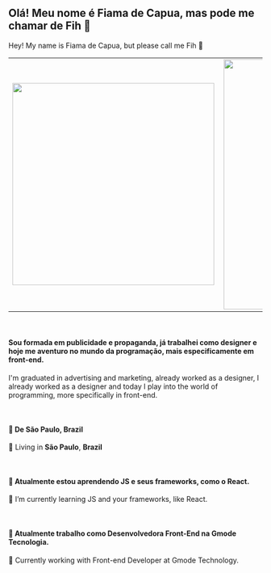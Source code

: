 <h2 align="left">
Olá! Meu nome é Fiama de Capua, mas pode me chamar de Fih 👋
</h2>
<p align="left"> Hey! My name is Fiama de Capua, but please call me Fih 👋 </p>

<table>
  <tr>
    <td><img width="400px" align="left" src="https://github-readme-stats.vercel.app/api/top-langs/?username=FihCapua&hide=html&layout=compact&theme=dark" /></td>
    <td><img width="495px" align="left" src="https://github-readme-stats.vercel.app/api?username=FihCapua&theme=dark" /></td>
  </tr>   
</table>
</center><br>

<h4 align="left">
  Sou formada em publicidade e propaganda, já trabalhei como designer e hoje me aventuro no mundo da programação, mais especificamente em front-end.
</h4>

<p align="left">
    I'm graduated in advertising and marketing, already worked as a designer, I already worked as a designer and today I play into the world of programming, more specifically in front-end.
</p><br>

<h4 align="left">
  📌 De <b>São Paulo</b>, <b>Brazil</b>  
</h4>

<p align="left">
    📌 Living in <b>São Paulo</b>, <b>Brazil</b>  
</p><br>

<h4 align="left">
  🌱 Atualmente estou aprendendo JS e seus frameworks, como o React.
</h4>

<p align="left"> 🌱 I’m currently learning JS and your frameworks, like React. </p><br>

<h4 align="left">
  💼 Atualmente trabalho como Desenvolvedora Front-End na Gmode Tecnologia.
</h4>

<p align="left">💼 Currently working with Front-end Developer at Gmode Technology. </p>